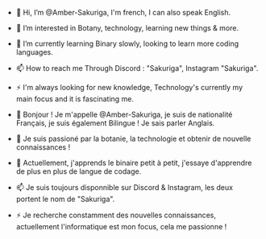 - 👋 Hi, I’m @Amber-Sakuriga, I'm french, I can also speak English.
- 👀 I’m interested in Botany, technology, learning new things & more.
- 🌱 I’m currently learning Binary slowly, looking to learn more coding languages.
- 📫 How to reach me Through Discord : "Sakuriga", Instagram "Sakuriga".
- ⚡ I'm always looking for new knowledge, Technology's currently my main focus and it is fascinating me.

- 👋 Bonjour ! Je m'appelle @Amber-Sakuriga, je suis de nationalité Français, je suis également Bilingue ! Je sais parler Anglais.
- 👀 Je suis passioné par la botanie, la technologie et obtenir de nouvelle connaissances !
- 🌱 Actuellement, j'apprends le binaire petit à petit, j'essaye d'apprendre de plus en plus de langue de codage.
- 📫 Je suis toujours disponnible sur Discord & Instagram, les deux portent le nom de "Sakuriga".
- ⚡ Je recherche constamment des nouvelles connaissances, actuellement l'informatique est mon focus, cela me passionne !
